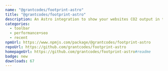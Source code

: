 ```yaml
---
name: "@grantcodes/footprint-astro"
title: "@grantcodes/footprint-astro"
description: An Astro integration to show your websites CO2 output in the dev toolbar
categories:
  - toolbar
  - performance+seo
  - recent
npmUrl: https://www.npmjs.com/package/@grantcodes/footprint-astro
repoUrl: https://github.com/grantcodes/footprint-astro
homepageUrl: https://github.com/grantcodes/footprint-astro#readme
badge: new
downloads: 67
---
```

